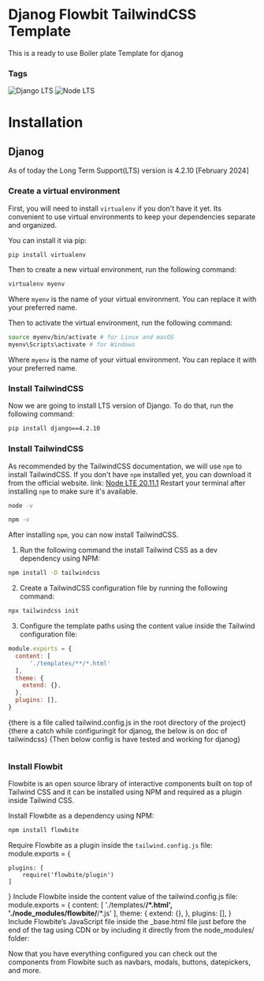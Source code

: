 # Djanog Flowbit TailwindCSS Template
 This is a ready to use Boiler plate Template for djanog 

### Tags ###
![Django LTS](https://img.shields.io/badge/Django-4.2.10-333333)
![Node LTS](https://img.shields.io/badge/Node-20.11.1-333333)

# Installation #

## Djanog ##

As of today the Long Term Support(LTS) version is 4.2.10  [February 2024]

### Create a virtual environment ###

First, you will need to install `virtualenv` if you don't have it yet. Its convenient to use virtual environments to keep your dependencies separate and organized.

You can install it via pip:

```bash
pip install virtualenv
```
Then to create a new virtual environment, run the following command:

```bash
virtualenv myenv
```
Where `myenv` is the name of your virtual environment. You can replace it with your preferred name.

Then to activate the virtual environment, run the following command:

```bash
source myenv/bin/activate # for Linux and macOS
myenv\Scripts\activate # for Windows
```
Where `myenv` is the name of your virtual environment. You can replace it with your preferred name.

### Install TailwindCSS ###

Now we are going to install LTS version of Django. To do that, run the following command:

```bash
pip install django==4.2.10
``` 

### Install TailwindCSS ###

As recommended by the TailwindCSS documentation, we will use `npm` to install TailwindCSS. If you don't have `npm` installed yet, you can download it from the official website. link: [Node LTE 20.11.1](https://nodejs.org/dist/v20.11.1/node-v20.11.1-linux-x64.tar.xz) 
Restart your terminal after installing `npm` to make sure it's available.
```bash
node -v
```
```bash
npm -v
```
After installing `npm`, you can now install TailwindCSS.
1. Run the following command the install Tailwind CSS as a dev dependency using NPM:
```bash
npm install -D tailwindcss
```
2. Create a TailwindCSS configuration file by running the following command:
```bash
npx tailwindcss init
```
3. Configure the template paths using the content value inside the Tailwind configuration file:

```js
module.exports = {
  content: [
      './templates/**/*.html'
  ],
  theme: {
    extend: {},
  },
  plugins: [],
}
```
{there is a file called tailwind.config.js in the root directory of the project}
{there a catch while configuringit for djanog, the below is on doc of tailwindcss}
{Then below config is have tested and working for djanog}

```js
```

### Install Flowbit ###

Flowbite is an open source library of interactive components built on top of Tailwind CSS and 
it can be installed using NPM and required as a plugin inside Tailwind CSS.

Install Flowbite as a dependency using NPM:
```bash
npm install flowbite
```

Require Flowbite as a plugin inside the `tailwind.config.js` file:
module.exports = {

    plugins: [
        require('flowbite/plugin')
    ]

}
Include Flowbite inside the content value of the tailwind.config.js file:
module.exports = {
  content: [
      './templates/**/*.html',
      './node_modules/flowbite/**/*.js'
  ],
  theme: {
    extend: {},
  },
  plugins: [],
}
Include Flowbite’s JavaScript file inside the _base.html file just before the end of the <body> tag using CDN or by including it directly from the node_modules/ folder:
<script src="https://cdnjs.cloudflare.com/ajax/libs/flowbite/2.3.0/flowbite.min.js"></script>
Now that you have everything configured you can check out the components from Flowbite such as navbars, modals, buttons, datepickers, and more.
